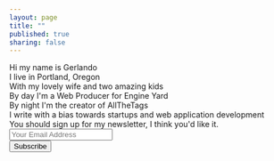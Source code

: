 ```yaml
---
layout: page
title: ""
published: true
sharing: false
---
```

<div id="map-canvas"/>
<div class="about">
  <div class="hi"><span>Hi my name is</span> Gerlando</div>
  <div class="portland">I live in Portland, Oregon</div>
  <div class="family">With my lovely wife and two amazing kids</div>
  <div class="engineyard">By day I'm a Web Producer for Engine Yard</div>
  <div class="allthetags">By night I'm the creator of AllTheTags</div>
  <div>I write with a bias towards startups and web application development</div>
  <div>You should sign up for my newsletter, I think you'd like it.</div>
  <!-- Begin MailChimp Signup Form -->
  <div id="mc_embed_signup">
    <form action="http://gerlandopiro.us1.list-manage2.com/subscribe/post?u=7d0c17c021dcca63f41dc9699&amp;id=f1a06dc732" method="post" id="mc-embedded-subscribe-form" name="mc-embedded-subscribe-form" class="validate" target="_blank" novalidate>
      <div class="mc-field-group">
        <input type="email" value="" name="EMAIL" class="required email" id="mce-EMAIL" placeholder="Your Email Address">
      </div>
      <input type="submit" value="Subscribe" name="subscribe" id="mc-embedded-subscribe" class="button">
      <div id="mce-responses" class="clear">
        <div class="response" id="mce-error-response" style="display:none"></div>
        <div class="response" id="mce-success-response" style="display:none"></div>
      </div>
    </form>
  </div>
</div>
